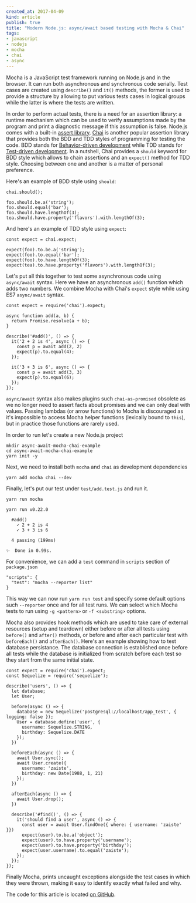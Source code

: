 ```yaml
---
created_at: 2017-04-09
kind: article
publish: true
title: "Modern Node.js: async/await based testing with Mocha & Chai"
tags:
- javascript
- nodejs
- mocha
- chai
- async
---
```


Mocha is a JavaScript test framework running on Node.js and in the browser. It can run both asynchronous and synchronous code serially. Test cases are created using `describe()` and `it()`  methods, the former is used to provide a structure by allowing to put various tests cases in logical groups while the latter is where the tests are written.

In order to perform actual tests, there is a need for an assertion library:  a runtime mechanism which can be used to verify assumptions made by the program and print a diagnostic message if this assumption is false. Node.js comes with a built-in [assert library](https://nodejs.org/api/assert.html). [Chai](http://chaijs.com) is another popular assertion library that provides both the BDD and TDD styles of programming for testing the code. BDD stands for [Behavior-driven development](https://en.wikipedia.org/wiki/Behavior-driven_development) while TDD stands for [Test-driven development](https://en.wikipedia.org/wiki/Test-driven_development). In a nutshell, Chai provides a `should` keyword for BDD style which allows to chain assertions and an `expect()` method for TDD style. Choosing between one and another is a matter of personal preference.

Here's an example of BDD style using `should`:

```
chai.should();

foo.should.be.a('string');
foo.should.equal('bar');
foo.should.have.lengthOf(3);
tea.should.have.property('flavors').with.lengthOf(3);
```

And here's an example of TDD style using `expect`:

```
const expect = chai.expect;

expect(foo).to.be.a('string');
expect(foo).to.equal('bar');
expect(foo).to.have.lengthOf(3);
expect(tea).to.have.property('flavors').with.lengthOf(3);
```

Let's put all this together to test some asynchronous code using `async/await` syntax. Here we have an asynchronous `add()` function which adds two numbers. We combine Mocha with Chai's `expect` style while using ES7 `async/await` syntax.

```
const expect = require('chai').expect;

async function add(a, b) {
  return Promise.resolve(a + b);
}

describe('#add()', () => {
  it('2 + 2 is 4', async () => {
    const p = await add(2, 2)
    expect(p).to.equal(4);
  });

  it('3 + 3 is 6', async () => {
    const p = await add(3, 3)
    expect(p).to.equal(6);
  });
});
```

`async/await` syntax also makes plugins such `chai-as-promised` obsolete as we no longer need to assert facts about promises and we can only deal with values. Passing lambdas (or arrow functions) to Mocha is discouraged as it's impossible to access Mocha helper functions (lexically bound to `this`), but in practice those functions are rarely used.

In order to run let's create a new Node.js project

```
mkdir async-await-mocha-chai-example
cd async-await-mocha-chai-example
yarn init -y
```

Next, we need to install both `mocha` and `chai` as development dependencies

```
yarn add mocha chai --dev
```

Finally, let's put our test under `test/add.test.js` and run it.

```
yarn run mocha
```

```
yarn run v0.22.0

  #add()
    ✓ 2 + 2 is 4
    ✓ 3 + 3 is 6

  4 passing (199ms)

✨  Done in 0.99s.
```

For convenience, we can add a `test` command in `scripts` section of `package.json`

```
"scripts": {
  "test": "mocha --reporter list"
}
```

This way we can now run `yarn run test` and specify some default options such `--reporter` once and for all test runs. We can select which Mocha tests to run using `-g <pattern>` or `-f <substring>` options.

Mocha also provides hook methods which are used to take care of external resources (setup and teardown) either before or after all tests using `before()` and `after()` methods, or before and after each particular test with `beforeEach()` and `afterEach()`. Here's an example showing how to test database persistance.  The database connection is established once before all tests while the database is initialized from scratch before each test so they start from the same initial state.

```
const expect = require('chai').expect;
const Sequelize = require('sequelize');

describe('users', () => {
  let database;
  let User;

  before(async () => {
    database = new Sequelize('postgresql://localhost/app_test', { logging: false });
    User = database.define('user', {
      username: Sequelize.STRING,
      birthday: Sequelize.DATE
    });
  })

  beforeEach(async () => {
    await User.sync();
    await User.create({
      username: 'zaiste',
      birthday: new Date(1988, 1, 21)
    });
  })

  afterEach(async () => {
    await User.drop();
  })

  describe('#find()', () => {
    it('should find a user', async () => {
      const user = await User.findOne({ where: { username: 'zaiste' }})
      expect(user).to.be.a('object');
      expect(user).to.have.property('username');
      expect(user).to.have.property('birthday');
      expect(user.username).to.equal('zaiste');
    });
  });
});
```

Finally Mocha, prints uncaught exceptions alongside the test cases in which they were thrown, making it easy to identify exactly what failed and why.

The code for this article is located [on
GitHub](https://github.com/zaiste/async-await-mocha-chai-example).

